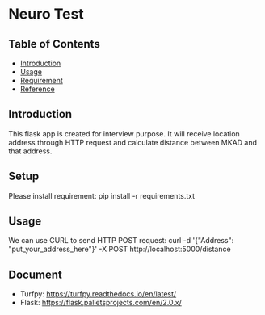 Neuro Test
=====================================

Table of Contents
-----------------

* [Introduction](#introduction)
* [Usage](#usage)
* [Requirement](#Requirement)
* [Reference](#reference)


Introduction
-----------------
This flask app is created for interview purpose.
It will receive location address through HTTP request and calculate distance between MKAD and that address.

Setup
-----------------
Please install requirement:
	pip install -r requirements.txt

Usage
-----------------
We can use CURL to send HTTP POST request:
	curl -d '{"Address": "put_your_address_here"}' -X POST http://localhost:5000/distance

Document
-----------------
- Turfpy:
	https://turfpy.readthedocs.io/en/latest/
- Flask:
	https://flask.palletsprojects.com/en/2.0.x/
